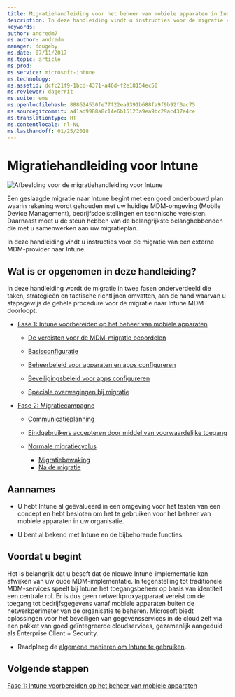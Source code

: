 ```yaml
---
title: Migratiehandleiding voor het beheer van mobiele apparaten in Intune
description: In deze handleiding vindt u instructies voor de migratie van een externe MDM-provider naar Microsoft Intune.
keywords: 
author: andredm7
ms.author: andredm
manager: dougeby
ms.date: 07/11/2017
ms.topic: article
ms.prod: 
ms.service: microsoft-intune
ms.technology: 
ms.assetid: dcfc21f9-1bcd-4371-a46d-f2e18154ec50
ms.reviewer: dagerrit
ms.suite: ems
ms.openlocfilehash: 888624530fe77f22ea9391b688fa9f9b92f0ac75
ms.sourcegitcommit: a41ad9988a8c14e6b15123a9ea9bc29ac437a4ce
ms.translationtype: HT
ms.contentlocale: nl-NL
ms.lasthandoff: 01/25/2018
---
```

# <a name="intune-migration-guide"></a>Migratiehandleiding voor Intune

![Afbeelding voor de migratiehandleiding voor Intune](./media/MDM-migration-guide-art.PNG)

Een geslaagde migratie naar Intune begint met een goed onderbouwd plan waarin rekening wordt gehouden met uw huidige MDM-omgeving (Mobile Device Management), bedrijfsdoelstellingen en technische vereisten. Daarnaast moet u de steun hebben van de belangrijkste belanghebbenden die met u samenwerken aan uw migratieplan.

In deze handleiding vindt u instructies voor de migratie van een externe MDM-provider naar Intune.

## <a name="whats-included-in-this-guide"></a>Wat is er opgenomen in deze handleiding?

In deze handleiding wordt de migratie in twee fasen onderverdeeld die taken, strategieën en tactische richtlijnen omvatten, aan de hand waarvan u stapsgewijs de gehele procedure voor de migratie naar Intune MDM doorloopt.

-   [Fase 1: Intune voorbereiden op het beheer van mobiele apparaten](migration-guide-prepare.md)

    -   [De vereisten voor de MDM-migratie beoordelen](migration-guide-prepare.md#assess-mdm-requirements)

    -   [Basisconfiguratie](migration-guide-setup.md)

    -   [Beheerbeleid voor apparaten en apps configureren](migration-guide-configure-policies.md)

    -   [Beveiligingsbeleid voor apps configureren](migration-guide-app-protection-policies.md)

    -   [Speciale overwegingen bij migratie](migration-guide-considerations.md)

-   [Fase 2: Migratiecampagne](migration-guide-campaign.md)

    -   [Communicatieplanning](migration-guide-communication-plan.md)

    -   [Eindgebruikers accepteren door middel van voorwaardelijke toegang](migration-guide-drive-adoption.md)

    -   [Normale migratiecyclus](migration-guide-cycle.md)
        -   [Migratiebewaking](migration-guide-cycle.md#monitoring-migration)
        -   [Na de migratie](migration-guide-cycle.md#post-migration)

## <a name="assumptions"></a>Aannames

-   U hebt Intune al geëvalueerd in een omgeving voor het testen van een concept en hebt besloten om het te gebruiken voor het beheer van mobiele apparaten in uw organisatie.

-   U bent al bekend met Intune en de bijbehorende functies.

## <a name="before-you-begin"></a>Voordat u begint

Het is belangrijk dat u beseft dat de nieuwe Intune-implementatie kan afwijken van uw oude MDM-implementatie. In tegenstelling tot traditionele MDM-services speelt bij Intune het toegangsbeheer op basis van identiteit een centrale rol. Er is dus geen netwerkproxyapparaat vereist om de toegang tot bedrijfsgegevens vanaf mobiele apparaten buiten de netwerkperimeter van de organisatie te beheren. Microsoft biedt oplossingen voor het beveiligen van gegevensservices in de cloud zelf via een pakket van goed geïntegreerde cloudservices, gezamenlijk aangeduid als Enterprise Client + Security.

-   Raadpleeg de [algemene manieren om Intune te gebruiken](common-scenarios.md).

## <a name="next-steps"></a>Volgende stappen

[Fase 1: Intune voorbereiden op het beheer van mobiele apparaten](migration-guide-prepare.md)
